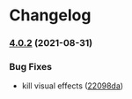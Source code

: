 # Changelog

### [4.0.2](https://www.github.com/Financial-Times/origami-monorepo/compare/o-visual-effects-v4.0.1...o-visual-effects-v4.0.2) (2021-08-31)


### Bug Fixes

* kill visual effects ([22098da](https://www.github.com/Financial-Times/origami-monorepo/commit/22098dae5a62cec8d68a6f6cf7e06238307e8534))
